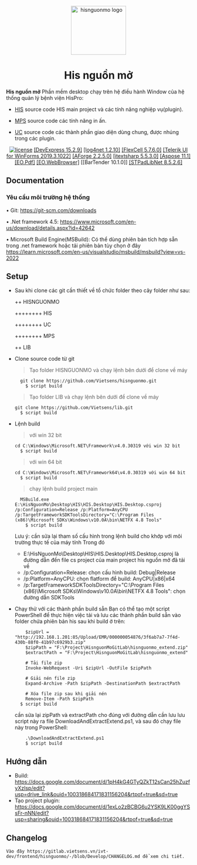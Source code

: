 <!-- markdownlint-disable-next-line -->
<p align="center">
  <a href="https://nguonmo.benhvienthongminh.vn/ords/f?p=106:1:9302229919244:::::" rel="noopener" target="_blank"><img width="150" height="133" src="https://nguonmo.benhvienthongminh.vn/i/apex_ui/img/favicons/hispro/hispro-180.png" alt="hisnguonmo logo"></a>
</p>

<h1 align="center">His nguồn mở</h1>

**His nguồn mở** Phần mềm desktop chạy trên hệ điều hành Window của hệ thống quản lý bệnh viện HisPro:

- [HIS](https://github.com/Vietsens/hisnguonmo/tree/Develop/HIS) source code HIS main project và các tính năng nghiệp vụ(plugin).

- [MPS](https://github.com/Vietsens/hisnguonmo/tree/Develop/MPS) source code các tính năng in ấn.

- [UC](https://github.com/Vietsens/hisnguonmo/tree/Develop/UC) source code các thành phần giao diện dùng chung, được nhúng trong các plugin.

<div align="center">

[![license](https://img.shields.io/badge/license-GPL3-blue.svg)](https://github.com/Vietsens/hisnguonmo/blob/Develop/LICENSE)
[[DevExpress 15.2.9]](https://www.devexpress.com/)
[[log4net 1.2.10]](https://www.nuget.org/packages/log4net/1.2.10)
[[FlexCell 5.7.6.0]](https://www.tmssoftware.com/site/flexcelnet.asp)
[[Telerik UI for WinForms 2019.3.1022]](https://www.telerik.com/)
[[AForge 2.2.5.0]](https://www.nuget.org/packages/AForge/2.2.5)
[[itextsharp 5.5.3.0]](https://www.nuget.org/packages/iTextSharp/5.5.3)
[[Aspose 11.1]](https://www.nuget.org/packages/Aspose.Words/11.1.0)
[[EO.Pdf]](https://www.nuget.org/packages/EO.Pdf/20.3.34)
[[EO.WebBrowser]](https://www.nuget.org/packages/EO.WebBrowser/20.3.34)
[[BarTender 10.1.0]]
[[STPadLibNet 8.5.2.6]](https://en.signotec.com/portal/seiten/signopad-api-device-api--900000170-10002.html)

</div>



## Documentation

### Yêu cầu môi trường hệ thống
•	Git: https://git-scm.com/downloads

•	.Net framework 4.5:  https://www.microsoft.com/en-us/download/details.aspx?id=42642

•	Microsoft Build Engine(MSBuild): Có thể dùng phiên bản tích hợp sẵn trong .net framework 
	hoặc tải phiên bản tùy chọn ở đây https://learn.microsoft.com/en-us/visualstudio/msbuild/msbuild?view=vs-2022




## Setup

- Sau khi clone các git cần thiết về tổ chức folder theo cây folder như sau:

	++ HISNGUONMO
	
	++++++++ HIS
	
	++++++++ UC
	
	++++++++ MPS
	
	++ LIB
	
- Clone source code	từ git
  > Tạo folder HISNGUONMO và chạy lệnh bên dưới để clone về máy
  ```shell	
	git clone https://github.com/Vietsens/hisnguonmo.git
	  $ script build
  ```  	
	
  > Tạo folder LIB và chạy lệnh bên dưới để clone về máy
	```shell	
	git clone https://github.com/Vietsens/lib.git
	  $ script build
	```  
  
- Lệnh build
  > với win 32 bit
	```shell
	cd C:\Windows\Microsoft.NET\Framework\v4.0.30319 với win 32 bit
	  $ script build
	``` 
  > với win 64 bit
	```shell
	cd C:\Windows\Microsoft.NET\Framework64\v4.0.30319 với win 64 bit
  	  $ script build
	```    
  > chạy lệnh build project main
  ```shell
	MSBuild.exe E:\HisNguonMo\Desktop\HIS\HIS.Desktop\HIS.Desktop.csproj /p:Configuration=Release /p:Platform=AnyCPU /p:TargetFrameworkSDKToolsDirectory="C:\Program Files (x86)\Microsoft SDKs\Windows\v10.0A\bin\NETFX 4.8 Tools"
  	  $ script build
  ```  	
	Lưu ý: cần sửa lại tham số cấu hình trong lệnh build cho khớp với môi trường thực tế của máy tính
	Trong đó
	-	E:\HisNguonMo\Desktop\HIS\HIS.Desktop\HIS.Desktop.csproj là đường dẫn đến file cs project của main project his nguồn mở đã tải về
	-	/p:Configuration=Release: chọn cấu hình build: Debug|Release
	-	/p:Platform=AnyCPU: chọn flatform để build: AnyCPU|x86|x64
	-	/p:TargetFrameworkSDKToolsDirectory="C:\Program Files (x86)\Microsoft SDKs\Windows\v10.0A\bin\NETFX 4.8 Tools": chọn đường dẫn SDKTools

- Chạy thử với các thành phần build sẵn
  Bạn có thể tạo một script PowerShell để thực hiện việc tải và lưu các thành phần build sẵn vào folder chứa phiên bản his sau khi build ở trên:
    ```shell
		$zipUrl = "http://192.168.1.201:85/Upload/EMR/000000054876/3f6ab7a7-7f4d-430b-88f0-41b97c6929b3.zip"
		$zipPath = "F:\Project\HisnguonMoGitLab\hisnguonmo_extend.zip"
		$extractPath = "F:\Project\HisnguonMoGitLab\hisnguonmo_extend"

		# Tải file zip
		Invoke-WebRequest -Uri $zipUrl -OutFile $zipPath

		# Giải nén file zip
		Expand-Archive -Path $zipPath -DestinationPath $extractPath
		
		# Xóa file zip sau khi giải nén
		Remove-Item -Path $zipPath
   	  $ script build
	```   
	cần sửa lại zipPath và extractPath cho đúng với đường dẫn cần lưu
	lưu script này ra file DownloadAndExtractExtend.ps1, và sau đó chạy file này trong PowerShell:
    ```shell
		.\DownloadAndExtractExtend.ps1
		$ script build
	```  
	
## Hướng dẫn

- Build: https://docs.google.com/document/d/1pH4kG4GTyQZkT12sCan25hZuzfyXzIsp/edit?usp=drive_link&ouid=100318684171831156204&rtpof=true&sd=true
- Tạo project plugin: https://docs.google.com/document/d/1exLo2zBCBG6u2YSK9LK00ggYSsFr-nNN/edit?usp=sharing&ouid=100318684171831156204&rtpof=true&sd=true

## Changelog

	Vào đây https://gitlab.vietsens.vn/ivt-dev/frontend/hisnguonmo/-/blob/Develop/CHANGELOG.md để xem chi tiết.
